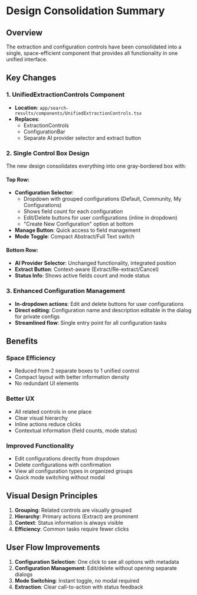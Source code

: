 # Design Consolidation Summary

## Overview
The extraction and configuration controls have been consolidated into a single, space-efficient component that provides all functionality in one unified interface.

## Key Changes

### 1. UnifiedExtractionControls Component
- **Location**: `app/search-results/components/UnifiedExtractionControls.tsx`
- **Replaces**: 
  - ExtractionControls
  - ConfigurationBar
  - Separate AI provider selector and extract button

### 2. Single Control Box Design
The new design consolidates everything into one gray-bordered box with:

#### Top Row:
- **Configuration Selector**: 
  - Dropdown with grouped configurations (Default, Community, My Configurations)
  - Shows field count for each configuration
  - Edit/Delete buttons for user configurations (inline in dropdown)
  - "Create New Configuration" option at bottom
- **Manage Button**: Quick access to field management
- **Mode Toggle**: Compact Abstract/Full Text switch

#### Bottom Row:
- **AI Provider Selector**: Unchanged functionality, integrated position
- **Extract Button**: Context-aware (Extract/Re-extract/Cancel)
- **Status Info**: Shows active fields count and mode status

### 3. Enhanced Configuration Management
- **In-dropdown actions**: Edit and delete buttons for user configurations
- **Direct editing**: Configuration name and description editable in the dialog for private configs
- **Streamlined flow**: Single entry point for all configuration tasks

## Benefits

### Space Efficiency
- Reduced from 2 separate boxes to 1 unified control
- Compact layout with better information density
- No redundant UI elements

### Better UX
- All related controls in one place
- Clear visual hierarchy
- Inline actions reduce clicks
- Contextual information (field counts, mode status)

### Improved Functionality
- Edit configurations directly from dropdown
- Delete configurations with confirmation
- View all configuration types in organized groups
- Quick mode switching without modal

## Visual Design Principles
1. **Grouping**: Related controls are visually grouped
2. **Hierarchy**: Primary actions (Extract) are prominent
3. **Context**: Status information is always visible
4. **Efficiency**: Common tasks require fewer clicks

## User Flow Improvements
1. **Configuration Selection**: One click to see all options with metadata
2. **Configuration Management**: Edit/delete without opening separate dialogs
3. **Mode Switching**: Instant toggle, no modal required
4. **Extraction**: Clear call-to-action with status feedback 